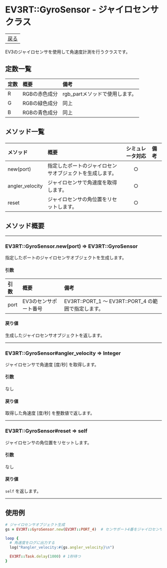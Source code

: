 # EV3RT::GyroSensor - ジャイロセンサクラス

<table width="100%"><tr><td align="right"><a href="README.md">戻る</a></td></tr></table>

EV3のジャイロセンサを使用して角速度計測を行うクラスです。

## 定数一覧

|定数|概要|備考|
|:--|:--|:--|
|R|RGBの赤色成分|rgb_partメソッドで使用します。|
|G|RGBの緑色成分|同上|
|B|RGBの青色成分|同上|

## メソッド一覧

### 

|メソッド|概要|シミュレータ対応|備考|
|:--|:--|:-:|:--|
|new(port)|指定したポートのジャイロセンサオブジェクトを生成します。|○||
|angler_velocity|ジャイロセンサで角速度を取得します。|○||
|reset|ジャイロセンサの角位置をリセットします。|○||

## メソッド概要

---

### EV3RT::GyroSensor.new(port) => EV3RT::GyroSensor

指定したポートのジャイロセンサオブジェクトを生成します。

#### 引数

|引数|概要|備考|
|:--|:--|:--|
|port|EV3のセンサポート番号|EV3RT::PORT_1 〜 EV3RT::PORT_4 の範囲で指定します。|

#### 戻り値

生成したジャイロセンサオブジェクトを返します。

---

### EV3RT::GyroSensor#angler_velocity => Integer

ジャイロセンサで角速度 \[度/秒\] を取得します。

#### 引数

なし

#### 戻り値

取得した角速度 \[度/秒\] を整数値で返します。

---

### EV3RT::GyroSensor#reset => self

ジャイロセンサの角位置をリセットします。

#### 引数

なし

#### 戻り値

`self` を返します。

---

## 使用例

```ruby
# ジャイロセンサオブジェクト生成
gs = EV3RT::GyroSensor.new(EV3RT::PORT_4)  # センサポート4番をジャイロセンサとして使用する

loop {
  # 角速度をログに出力する
  log("Rangler_velocity:#{gs.angler_velocity}\n")

  EV3RT::Task.delay(1000) # 1秒待つ
}
```
